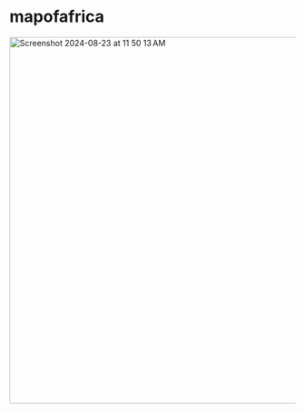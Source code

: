 # mapofafrica
<img width="646" alt="Screenshot 2024-08-23 at 11 50 13 AM" src="https://github.com/user-attachments/assets/f2dcfcee-720c-4340-a65d-366cfcaf1c0c">
